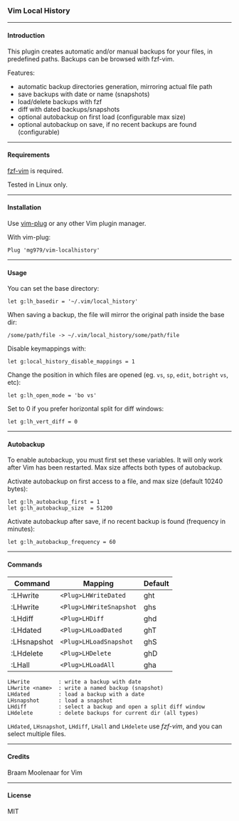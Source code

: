 ### Vim Local History


---
#### Introduction                                                

This plugin creates automatic and/or manual backups for your files, in
predefined paths. Backups can be browsed with fzf-vim.

Features:

* automatic backup directories generation, mirroring actual file path
* save backups with date or name (snapshots)
* load/delete backups with fzf
* diff with dated backups/snapshots
* optional autobackup on first load (configurable max size)
* optional autobackup on save, if no recent backups are found (configurable)



---
#### Requirements                                         

[fzf-vim](https://github.com/junegunn/fzf.vim) is required.

Tested in Linux only.



---
#### Installation                                         

Use [vim-plug](https://github.com/junegunn/vim-plug) or any other Vim plugin manager.

With vim-plug:

    Plug 'mg979/vim-localhistory'



---
#### Usage                                                       

You can set the base directory:

    let g:lh_basedir = '~/.vim/local_history'

When saving a backup, the file will mirror the original path inside the base dir:

    /some/path/file -> ~/.vim/local_history/some/path/file

Disable keymappings with:

    let g:local_history_disable_mappings = 1

Change the position in which files are opened (eg. `vs`, `sp`, `edit`, `botright` `vs`, etc):

    let g:lh_open_mode = 'bo vs'

Set to 0 if you prefer horizontal split for diff windows:

    let g:lh_vert_diff = 0



---
#### Autobackup                                             

To enable autobackup, you must first set these variables. It will only work
after Vim has been restarted. Max size affects both types of autobackup.

Activate autobackup on first access to a file, and max size (default 10240 bytes):

    let g:lh_autobackup_first = 1
    let g:lh_autobackup_size  = 51200

Activate autobackup after save, if no recent backup is found (frequency in minutes):

    let g:lh_autobackup_frequency = 60



---
#### Commands                                                  


|Command               | Mapping                | Default |
|----------------------|------------------------|---------|
|:LHwrite              | `<Plug>LHWriteDated`   | ght     |
|:LHwrite <name>       | `<Plug>LHWriteSnapshot`| ghs     |
|:LHdiff               | `<Plug>LHDiff`         | ghd     |
|:LHdated              | `<Plug>LHLoadDated`    | ghT     |
|:LHsnapshot           | `<Plug>LHLoadSnapshot` | ghS     |
|:LHdelete             | `<Plug>LHDelete`       | ghD     |
|:LHall                | `<Plug>LHLoadAll`      | gha     |

    LHwrite         : write a backup with date
    LHwrite <name>  : write a named backup (snapshot)
    LHdated         : load a backup with a date
    LHsnapshot      : load a snapshot
    LHdiff          : select a backup and open a split diff window
    LHdelete        : delete backups for current dir (all types)

`LHdated`, `LHsnapshot`, `LHdiff`, `LHall` and `LHdelete` use *fzf-vim*, and you can
select multiple files.



---
#### Credits                                                   

Braam Moolenaar for Vim



---
#### License                                                   

MIT


